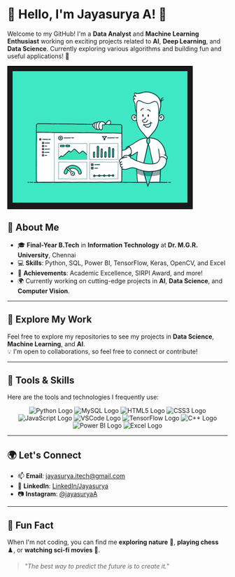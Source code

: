 # 👋 Hello, I'm Jayasurya A! 🚀

Welcome to my GitHub! I'm a **Data Analyst** and **Machine Learning Enthusiast** working on exciting projects related to **AI**, **Deep Learning**, and **Data Science**. Currently exploring various algorithms and building fun and useful applications! 🎉

<div align="center" style="border: 2px solid #000; display: inline-block; padding: 10px; background-color: #1a1a1a;">
  <img src="https://github.com/Jayasurya023/Jayasurya023/blob/main/github%20profile.gif" alt="Data Science in Action" width="400">
</div>

## 🌱 About Me

- 🎓 **Final-Year B.Tech** in **Information Technology** at **Dr. M.G.R. University**, Chennai
- 💻 **Skills**: Python, SQL, Power BI, TensorFlow, Keras, OpenCV, and Excel
- 🏅 **Achievements**: Academic Excellence, SIRPI Award, and more!
- 🌍 Currently working on cutting-edge projects in **AI**, **Data Science**, and **Computer Vision**.

---

## 🚀 Explore My Work  
Feel free to explore my repositories to see my projects in **Data Science**, **Machine Learning**, and **AI**.  
💡 I'm open to collaborations, so feel free to connect or contribute!  

---

## 🔧 Tools & Skills  
Here are the tools and technologies I frequently use:
<p align="center">
<img src="https://upload.wikimedia.org/wikipedia/commons/c/c3/Python-logo-notext.svg" alt="Python Logo" width="100" height="100">
<img src="https://upload.wikimedia.org/wikipedia/commons/0/0a/MySQL_textlogo.svg" alt="MySQL Logo" width="120" height="100">
<img src="https://upload.wikimedia.org/wikipedia/commons/6/61/HTML5_logo_and_wordmark.svg" alt="HTML5 Logo" width="100" height="100">
<img src="https://upload.wikimedia.org/wikipedia/commons/d/d5/CSS3_logo_and_wordmark.svg" alt="CSS3 Logo" width="100" height="100">
<img src="https://upload.wikimedia.org/wikipedia/commons/6/6a/JavaScript-logo.png" alt="JavaScript Logo" width="100" height="100">
<img src="https://upload.wikimedia.org/wikipedia/commons/9/9a/Visual_Studio_Code_1.35_icon.svg" alt="VSCode Logo" width="100" height="100">
<img src="https://upload.wikimedia.org/wikipedia/commons/2/2d/Tensorflow_logo.svg" alt="TensorFlow Logo" width="100" height="100">
<img src="https://upload.wikimedia.org/wikipedia/commons/1/18/ISO_C%2B%2B_Logo.svg" alt="C++ Logo" width="100" height="100">
<img src="https://github.com/microsoft/PowerBI-Icons/blob/main/SVG/Power-BI.svg" alt="Power BI Logo" width="100" height="100">
<img src="https://raw.githubusercontent.com/file-icons/icons/master/svg/Microsoft-Excel.svg" alt="Excel Logo" width="100" height="100">
</p>

---

## 🌍 Let's Connect

- 📫 **Email**: jayasurya.itech@gmail.com
- 💼 **LinkedIn**: [LinkedIn/Jayasurya](https://www.linkedin.com/in/jayasurya023)
- 📷 **Instagram**: [@jayasuryaA](https://www.instagram.com/jaya._.surya?utm_source=ig_web_button_share_sheet&igsh=ZDNlZDc0MzIxNw==)

---

## 🎉 Fun Fact  
When I'm not coding, you can find me **exploring nature** 🌳, **playing chess** ♟️, or **watching sci-fi movies** 🎥.  

> *"The best way to predict the future is to create it."*  
